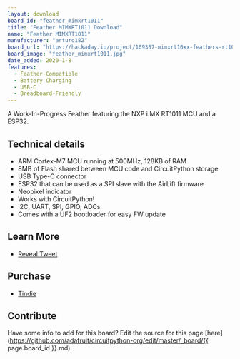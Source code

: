 ```yaml
---
layout: download
board_id: "feather_mimxrt1011"
title: "Feather MIMXRT1011 Download"
name: "Feather MIMXRT1011"
manufacturer: "arturo182"
board_url: "https://hackaday.io/project/169387-mimxrt10xx-feathers-rt1011-and-rt1062"
board_image: "feather_mimxrt1011.jpg"
date_added: 2020-1-8
features:
  - Feather-Compatible
  - Battery Charging
  - USB-C
  - Breadboard-Friendly
---
```


A Work-In-Progress Feather featuring the NXP i.MX RT1011 MCU and a ESP32.

## Technical details

- ARM Cortex-M7 MCU running at 500MHz, 128KB of RAM
- 8MB of Flash shared between MCU code and CircuitPython storage
- USB Type-C connector
- ESP32 that can be used as a SPI slave with the AirLift firmware
- Neopixel indicator
- Works with CircuitPython!
- I2C, UART, SPI, GPIO, ADCs
- Comes with a UF2 bootloader for easy FW update

## Learn More
* [Reveal Tweet](https://twitter.com/arturo182/status/1199841134253682690)

## Purchase
* [Tindie](https://www.tindie.com/products/arturo182/nxp-mimxrt1011-feather-with-esp32/)

## Contribute

Have some info to add for this board? Edit the source for this page [here](https://github.com/adafruit/circuitpython-org/edit/master/_board/{{ page.board_id }}.md).
